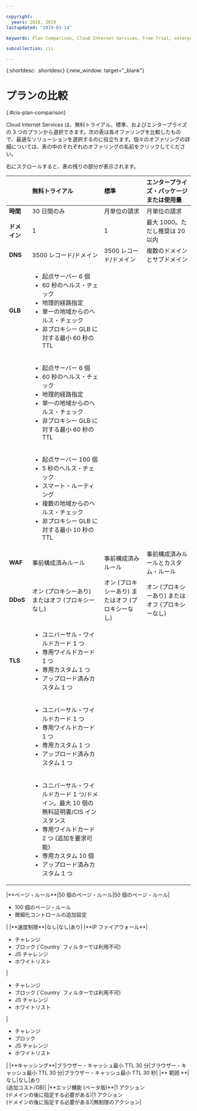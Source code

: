 ```yaml
---

copyright:
  years: 2018, 2019
lastupdated: "2019-03-14"

keywords: Plan Comparison, Cloud Internet Services, Free Trial, enterprise

subcollection: cis

---
```


{:shortdesc: .shortdesc}
{:new_window: target="_blank"}

# プランの比較
{:#cis-plan-comparison}

Cloud Internet Services は、無料トライアル、標準、およびエンタープライズの 3 つのプランから選択できます。次の表は各オファリングを比較したもので、最適なソリューションを選択するのに役立ちます。個々のオファリングの詳細については、表の中のそれぞれのオファリングの名前をクリックしてください。

右にスクロールすると、表の残りの部分が表示されます。


|         | 無料トライアル | 標準 | エンタープライズ・パッケージまたは使用量  
| ------- | :--------- | :------------ | :--------- | 
|**時間**|30 日間のみ|月単位の請求|月単位の請求|
|**ドメイン**|1|1|最大 1000。ただし推奨は 20 以内|
|**DNS**|3500 レコード/ドメイン| 3500 レコード/ドメイン| 複数のドメインとサブドメイン|
|**GLB**|<ul><li>起点サーバー 6 個</li><li>60 秒のヘルス・チェック</li><li>地理的経路指定</li><li>単一の地域からのヘルス・チェック</li><li>非プロキシー GLB に対する最小 60 秒の TTL
</li></ul>|<ul><li>起点サーバー 6 個</li><li>60 秒のヘルス・チェック</li><li>地理的経路指定</li><li>単一の地域からのヘルス・チェック</li><li>非プロキシー GLB に対する最小 60 秒の TTL
</li></ul>|<ul><li>起点サーバー 100 個</li><li>5 秒のヘルス・チェック</li><li>スマート・ルーティング</li><li>複数の地域からのヘルス・チェック</li><li>非プロキシー GLB に対する最小 10 秒の TTL</li></ul>|
|**WAF**|事前構成済みルール|事前構成済みルール|事前構成済みルールとカスタム・ルール|
|**DDoS**|オン (プロキシーあり) またはオフ (プロキシーなし)|オン (プロキシーあり) またはオフ (プロキシーなし)|オン (プロキシーあり) またはオフ (プロキシーなし)|
|**TLS**|<ul><li>ユニバーサル・ワイルドカード 1 つ</li><li>専用ワイルドカード 1 つ</li><li>専用カスタム 1 つ</li><li>アップロード済みカスタム 1 つ
</li></ul>|<ul><li>ユニバーサル・ワイルドカード 1 つ</li> <li>専用ワイルドカード 1 つ</li><li>専用カスタム 1 つ</li><li>アップロード済みカスタム 1 つ
</li></ul>|<ul><li>ユニバーサル・ワイルドカード 1 つ/ドメイン。最大 10 個の無料証明書/CIS インスタンス</li> <li>専用ワイルドカード 2 つ (追加を要求可能)</li><li>専用カスタム 10 個</li><li>アップロード済みカスタム 1 つ
</li></ul>
|**ページ・ルール**|50 個のページ・ルール|50 個のページ・ルール|<ul><li>100 個のページ・ルール</li><li>微細化コントロールの追加設定</li></ul> |
|**速度制限**|なし|なし|あり|
|**IP ファイアウォール**|<ul><li>チャレンジ </li><li>ブロック (`Country` フィルターでは利用不可)</li><li>JS チャレンジ </li><li>ホワイトリスト</li></ul>|<ul><li>チャレンジ </li><li>ブロック (`Country` フィルターでは利用不可)</li><li>JS チャレンジ </li><li>ホワイトリスト</li></ul>|<ul><li>チャレンジ </li><li>ブロック</li><li>JS チャレンジ </li><li>ホワイトリスト</li></ul>|
|**キャッシング**|ブラウザー・キャッシュ最小 TTL 30 分|ブラウザー・キャッシュ最小 TTL 30 分|ブラウザー・キャッシュ最小 TTL 30 秒|
|** 範囲 **|なし|なし|あり<br/>(追加コスト/GB)|
|**エッジ機能 (ベータ版)**|1 アクション<br/>(ドメインの後に指定する必要がある)|1 アクション<br/>(ドメインの後に指定する必要がある)|無制限のアクション|



